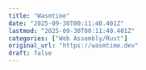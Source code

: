 ```yaml
---
title: "Wasmtime"
date: "2025-09-30T00:11:40.401Z"
lastmod: "2025-09-30T00:11:40.401Z"
categories: ["Web Assembly/Rust"]
original_url: "https://wasmtime.dev"
draft: false
---
```


